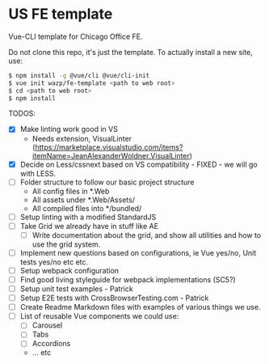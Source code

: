 # US FE template

Vue-CLI template for Chicago Office FE.

Do not clone this repo, it's just the template. To actually install a new site, use:

```bash
$ npm install -g @vue/cli @vue/cli-init
$ vue init wazp/fe-template <path to web root>
$ cd <path to web root>
$ npm install
```

TODOS:
- [x] Make linting work good in VS
  - Needs extension, VisualLinter (https://marketplace.visualstudio.com/items?itemName=JeanAlexanderWoldner.VisualLinter)
- [x] Decide on Less/cssnext based on VS compatibility - FIXED - we will go with LESS.
- [ ] Folder structure to follow our basic project structure
  - All config files in *.Web
  - All assets under *.Web/Assets/
  - All compiled files into */bundled/
- [ ] Setup linting with a modified StandardJS
- [ ] Take Grid we already have in stuff like AE
  - [ ] Write documentation about the grid, and show all utilities and how to use the grid system.
- [ ] Implement new questions based on configurations, ie Vue yes/no, Unit tests yes/no etc etc.
- [ ] Setup webpack configuration
- [ ] Find good living styleguide for webpack implementations (SC5?)
- [ ] Setup unit test examples - Patrick
- [ ] Setup E2E tests with CrossBrowserTesting.com - Patrick
- [ ] Create Readme Markdown files with examples of various things we use.
- [ ] List of reusable Vue components we could use:
  - [ ] Carousel
  - [ ] Tabs
  - [ ] Accordions
  - ... etc
